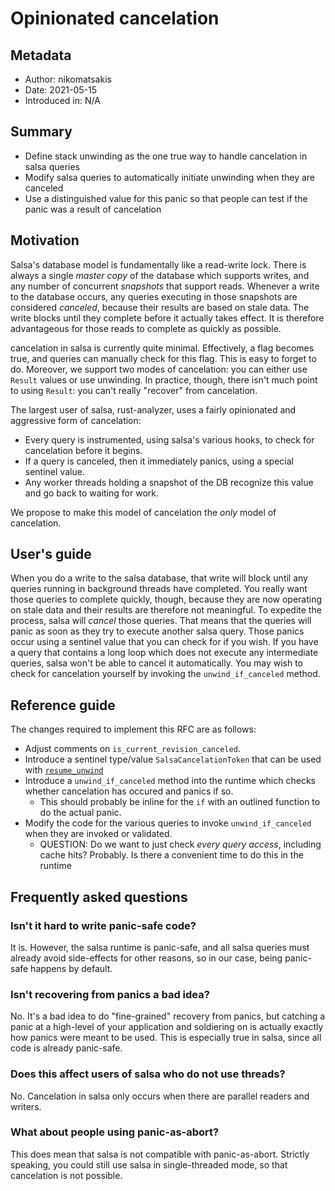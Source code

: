 # Opinionated cancelation

## Metadata

* Author: nikomatsakis
* Date: 2021-05-15
* Introduced in: N/A

## Summary

* Define stack unwinding as the one true way to handle cancelation in salsa queries
* Modify salsa queries to automatically initiate unwinding when they are canceled
* Use a distinguished value for this panic so that people can test if the panic was a result of cancelation

## Motivation

Salsa's database model is fundamentally like a read-write lock. There is always a single *master copy* of the database which supports writes, and any number of concurrent *snapshots* that support reads. Whenever a write to the database occurs, any queries executing in those snapshots are considered *canceled*, because their results are based on stale data. The write blocks until they complete before it actually takes effect. It is therefore advantageous for those reads to complete as quickly as possible.

cancelation in salsa is currently quite minimal. Effectively, a flag becomes true, and queries can manually check for this flag. This is easy to forget to do. Moreover, we support two modes of cancelation: you can either use `Result` values or use unwinding. In practice, though, there isn't much point to using `Result`: you can't really "recover" from cancelation.

The largest user of salsa, rust-analyzer, uses a fairly opinionated and aggressive form of cancelation:

* Every query is instrumented, using salsa's various hooks, to check for cancelation before it begins.
* If a query is canceled, then it immediately panics, using a special sentinel value.
* Any worker threads holding a snapshot of the DB recognize this value and go back to waiting for work.

We propose to make this model of cancelation the *only* model of cancelation.

## User's guide

When you do a write to the salsa database, that write will block until any queries running in background threads have completed. You really want those queries to complete quickly, though, because they are now operating on stale data and their results are therefore not meaningful. To expedite the process, salsa will *cancel* those queries. That means that the queries will panic as soon as they try to execute another salsa query. Those panics occur using a sentinel value that you can check for if you wish. If you have a query that contains a long loop which does not execute any intermediate queries, salsa won't be able to cancel it automatically. You may wish to check for cancelation yourself by invoking the `unwind_if_canceled` method.

## Reference guide

The changes required to implement this RFC are as follows:

* Adjust comments on `is_current_revision_canceled`.
* Introduce a sentinel type/value `SalsaCancelationToken` that can be used with [`resume_unwind`](https://doc.rust-lang.org/std/panic/fn.resume_unwind.html)
* Introduce a `unwind_if_canceled` method into the runtime which checks whether cancelation has occured and panics if so.
    * This should probably be inline for the `if` with an outlined function to do the actual panic.
* Modify the code for the various queries to invoke `unwind_if_canceled` when they are invoked or validated.
    * QUESTION: Do we want to just check *every query access*, including cache hits? Probably. Is there a convenient time to do this in the runtime

## Frequently asked questions

### Isn't it hard to write panic-safe code?

It is. However, the salsa runtime is panic-safe, and all salsa queries must already avoid side-effects for other reasons, so in our case, being panic-safe happens by default.

### Isn't recovering from panics a bad idea?

No. It's a bad idea to do "fine-grained" recovery from panics, but catching a panic at a high-level of your application and soldiering on is actually exactly how panics were meant to be used. This is especially true in salsa, since all code is already panic-safe.

### Does this affect users of salsa who do not use threads?

No. Cancelation in salsa only occurs when there are parallel readers and writers.

### What about people using panic-as-abort?

This does mean that salsa is not compatible with panic-as-abort. Strictly speaking, you could still use salsa in single-threaded mode, so that cancelation is not possible.


